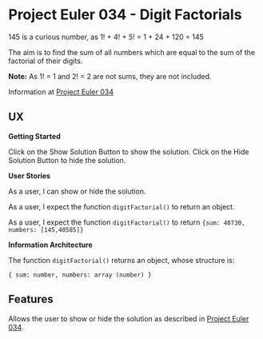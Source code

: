 # Project Euler 034 - Digit Factorials

145 is a curious number, as 1! + 4! + 5! = 1 + 24 + 120 = 145

The aim is to find the sum of all numbers which are equal to the sum of the factorial of their digits.

**Note:** As 1! = 1 and 2! = 2 are not sums, they are not included.

Information at [Project Euler 034](https://projecteuler.net/problem=34)

## UX

**Getting Started**

Click on the Show Solution Button to show the solution.  Click on the Hide Solution Button to hide the solution.

**User Stories**

As a user, I can show or hide the solution.

As a user, I expect the function `digitFactorial()` to return an object.

As a user, I expect the function `digitFactorial()` to return `{sum: 40730, numbers: [145,40585]}`

**Information Architecture**

The function `digitFactorial()` returns an object, whose structure is:

`{
    sum: number,
    numbers: array (number)
}`

## Features

Allows the user to show or hide the solution as described in [Project Euler 034](https://projecteuler.net/problem=34).
